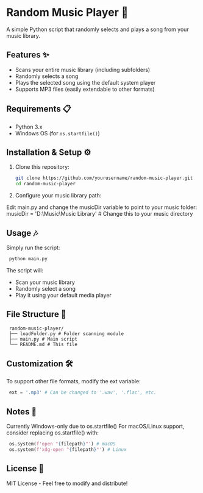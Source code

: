 ﻿# Random Music Player 🎵

A simple Python script that randomly selects and plays a song from your music library.

## Features ✨

- Scans your entire music library (including subfolders)
- Randomly selects a song
- Plays the selected song using the default system player
- Supports MP3 files (easily extendable to other formats)

## Requirements 📋

- Python 3.x
- Windows OS (for `os.startfile()`)

## Installation & Setup ⚙️

1. Clone this repository:

   ```bash
   git clone https://github.com/yourusername/random-music-player.git
   cd random-music-player

   ```

2. Configure your music library path:

Edit main.py and change the musicDir variable to point to your music folder:
musicDir = 'D:\Music\Music Library' # Change this to your music directory

## Usage 🎶

Simply run the script:

   ```bash
    python main.py

   ```

The script will:

- Scan your music library
- Randomly select a song
- Play it using your default media player

## File Structure 📂

   ```text
    random-music-player/
    ├── loadFolder.py # Folder scanning module
    ├── main.py # Main script
    └── README.md # This file

   ```

## Customization 🛠️

To support other file formats, modify the ext variable:

   ```python
    ext = '.mp3' # Can be changed to '.wav', '.flac', etc.

   ```

## Notes 📝

Currently Windows-only due to os.startfile()
For macOS/Linux support, consider replacing os.startfile() with:

   ```python
    os.system(f'open "{filepath}"') # macOS
    os.system(f'xdg-open "{filepath}"') # Linux

   ```

## License 📄

MIT License - Feel free to modify and distribute!


